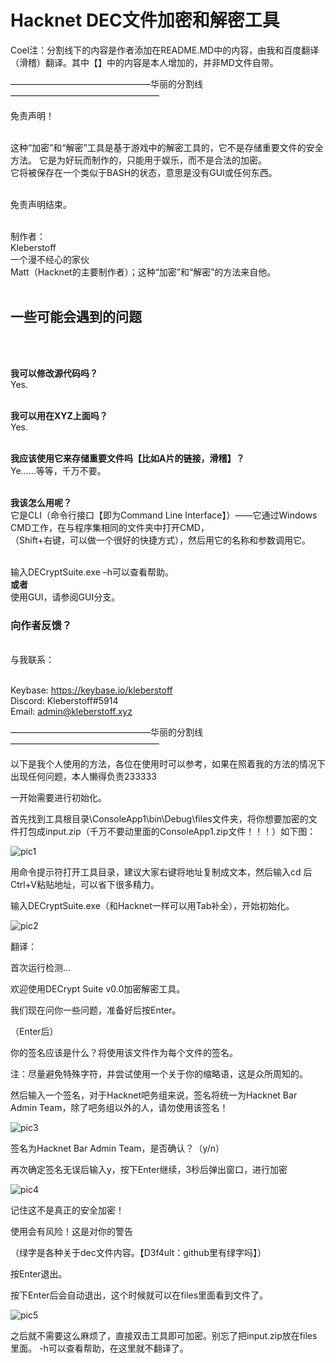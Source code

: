 <h1>Hacknet DEC文件加密和解密工具</h1>
<p size="16">
  
Coel注：分割线下的内容是作者添加在README.MD中的内容，由我和百度翻译（滑稽）翻译。其中【】中的内容是本人增加的，并非MD文件自带。
  
————————————————华丽的分割线—————————————————

免责声明！ <br><br>

这种“加密”和“解密”工具是基于游戏中的解密工具的，它不是存储重要文件的安全方法。
它是为好玩而制作的，只能用于娱乐，而不是合法的加密。<br>
它将被保存在一个类似于BASH的状态，意思是没有GUI或任何东西。 <br><br>

免责声明结束。<br><br>

制作者：<br>
Kleberstoff<br>
一个漫不经心的家伙<br>
Matt（Hacknet的主要制作者）；这种“加密”和“解密”的方法来自他。<br><br>

<h2>一些可能会遇到的问题</h2><br><br>

<strong>我可以修改源代码吗？</strong><br>
Yes.<br><br>

<strong>我可以用在XYZ上面吗？</strong><br>
Yes.<br><br>

<strong>我应该使用它来存储重要文件吗【比如A片的链接，滑稽】？</strong><br>
Ye……等等，千万不要。<br><br>

<strong>我该怎么用呢？</strong><br>
它是CLI（命令行接口【即为Command Line Interface】）——它通过Windows CMD工作，在与程序集相同的文件夹中打开CMD，<br>
（Shift+右键，可以做一个很好的快捷方式），然后用它的名称和参数调用它。<br><br>

输入DECryptSuite.exe –h可以查看帮助。<br>
<strong>或者</strong><br>
使用GUI，请参阅GUI分支。<br>

<h3>向作者反馈？</h3><br>
与我联系：<br><br>

Keybase: https://keybase.io/kleberstoff<br>
Discord: Kleberstoff#5914<br>
Email: admin@kleberstoff.xyz<br>
</p>

————————————————华丽的分割线—————————————————

以下是我个人使用的方法，各位在使用时可以参考，如果在照着我的方法的情况下出现任何问题，本人懒得负责233333

一开始需要进行初始化。

首先找到工具根目录\ConsoleApp1\bin\Debug\files文件夹，将你想要加密的文件打包成input.zip（千万不要动里面的ConsoleApp1.zip文件！！！）如下图：

![pic1](https://raw.githubusercontent.com/hacknet-bar/DECryptSuite/master/1.png)

用命令提示符打开工具目录，建议大家右键将地址复制成文本，然后输入cd 后Ctrl+V粘贴地址，可以省下很多精力。

输入DECryptSuite.exe（和Hacknet一样可以用Tab补全），开始初始化。

![pic2](https://raw.githubusercontent.com/hacknet-bar/DECryptSuite/master/2.png)

翻译：

首次运行检测…

欢迎使用DECrypt Suite v0.0加密解密工具。

我们现在问你一些问题，准备好后按Enter。

（Enter后）

你的签名应该是什么？将使用该文件作为每个文件的签名。

注：尽量避免特殊字符，并尝试使用一个关于你的缩略语，这是众所周知的。

然后输入一个签名，对于Hacknet吧务组来说，签名将统一为Hacknet Bar Admin Team，除了吧务组以外的人，请勿使用该签名！

![pic3](https://raw.githubusercontent.com/hacknet-bar/DECryptSuite/master/3.png)

签名为Hacknet Bar Admin Team，是否确认？（y/n）

再次确定签名无误后输入y，按下Enter继续，3秒后弹出窗口，进行加密

![pic4](https://raw.githubusercontent.com/hacknet-bar/DECryptSuite/master/4.png)

记住这不是真正的安全加密！

使用会有风险！这是对你的警告

（绿字是各种关于dec文件内容。【D3f4ult：github里有绿字吗】）

按Enter退出。

按下Enter后会自动退出，这个时候就可以在files里面看到文件了。

![pic5](https://raw.githubusercontent.com/hacknet-bar/DECryptSuite/master/5.png)

之后就不需要这么麻烦了，直接双击工具即可加密。别忘了把input.zip放在files里面。
-h可以查看帮助，在这里就不翻译了。
